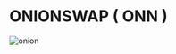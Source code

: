 # ONIONSWAP ( ONN )

![onion](https://user-images.githubusercontent.com/103751549/163572092-8da7c823-6155-4e1c-a14a-75186c1904e5.png)
